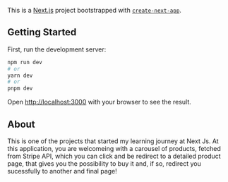 This is a [Next.js](https://nextjs.org/) project bootstrapped with [`create-next-app`](https://github.com/vercel/next.js/tree/canary/packages/create-next-app).

## Getting Started

First, run the development server:

```bash
npm run dev
# or
yarn dev
# or
pnpm dev
```

Open [http://localhost:3000](http://localhost:3000) with your browser to see the result.

## About

This is one of the projects that started my learning journey at Next Js. At this application, you are welcomeing with a carousel of products, fetched from Stripe API, which you can click and be redirect to a detailed product page, that gives you the possibility to buy it and, if so, redirect you sucessfully to another and final page!
